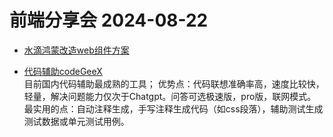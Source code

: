 
# 前端分享会 2024-08-22


- [水滴鸿蒙改造web组件方案](/frontEnd/frame/harmony/harmony.md)

- [代码辅助codeGeeX](https://zhipu-ai.feishu.cn/wiki/VOsvwMx7WifmDUk3vqfcZa2onff) <br>
目前国内代码辅助最成熟的工具； 优势点：代码联想准确率高，速度比较快，轻量，解决问题能力仅次于Chatgpt。问答可选极速版，pro版，联网模式。最实用的点：自动注释生成，手写注释生成代码（如css段落），辅助测试生成测试数据或单元测试用例。